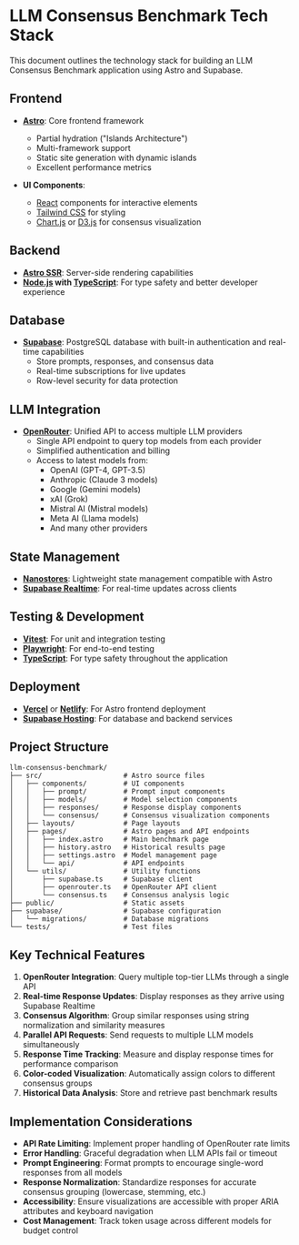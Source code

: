 # LLM Consensus Benchmark Tech Stack

This document outlines the technology stack for building an LLM Consensus Benchmark application using Astro and Supabase.

## Frontend

- **[Astro](https://astro.build/)**: Core frontend framework
  - Partial hydration ("Islands Architecture")
  - Multi-framework support
  - Static site generation with dynamic islands
  - Excellent performance metrics

- **UI Components**: 
  - [React](https://reactjs.org/) components for interactive elements
  - [Tailwind CSS](https://tailwindcss.com/) for styling
  - [Chart.js](https://www.chartjs.org/) or [D3.js](https://d3js.org/) for consensus visualization

## Backend

- **[Astro SSR](https://docs.astro.build/en/guides/server-side-rendering/)**: Server-side rendering capabilities
- **[Node.js](https://nodejs.org/) with [TypeScript](https://www.typescriptlang.org/)**: For type safety and better developer experience

## Database

- **[Supabase](https://supabase.com/)**: PostgreSQL database with built-in authentication and real-time capabilities
  - Store prompts, responses, and consensus data
  - Real-time subscriptions for live updates
  - Row-level security for data protection

## LLM Integration

- **[OpenRouter](https://openrouter.ai/)**: Unified API to access multiple LLM providers
  - Single API endpoint to query top models from each provider
  - Simplified authentication and billing
  - Access to latest models from:
    - OpenAI (GPT-4, GPT-3.5)
    - Anthropic (Claude 3 models)
    - Google (Gemini models)
    - xAI (Grok)
    - Mistral AI (Mistral models)
    - Meta AI (Llama models)
    - And many other providers

## State Management

- **[Nanostores](https://github.com/nanostores/nanostores)**: Lightweight state management compatible with Astro
- **[Supabase Realtime](https://supabase.com/docs/guides/realtime)**: For real-time updates across clients

## Testing & Development

- **[Vitest](https://vitest.dev/)**: For unit and integration testing
- **[Playwright](https://playwright.dev/)**: For end-to-end testing
- **[TypeScript](https://www.typescriptlang.org/)**: For type safety throughout the application

## Deployment

- **[Vercel](https://vercel.com/)** or **[Netlify](https://www.netlify.com/)**: For Astro frontend deployment
- **[Supabase Hosting](https://supabase.com/)**: For database and backend services

## Project Structure

```
llm-consensus-benchmark/
├── src/                    # Astro source files
│   ├── components/         # UI components
│   │   ├── prompt/         # Prompt input components
│   │   ├── models/         # Model selection components
│   │   ├── responses/      # Response display components
│   │   └── consensus/      # Consensus visualization components
│   ├── layouts/            # Page layouts
│   ├── pages/              # Astro pages and API endpoints
│   │   ├── index.astro     # Main benchmark page
│   │   ├── history.astro   # Historical results page
│   │   ├── settings.astro  # Model management page
│   │   └── api/            # API endpoints
│   └── utils/              # Utility functions
│       ├── supabase.ts     # Supabase client
│       ├── openrouter.ts   # OpenRouter API client
│       └── consensus.ts    # Consensus analysis logic
├── public/                 # Static assets
├── supabase/               # Supabase configuration
│   └── migrations/         # Database migrations
└── tests/                  # Test files
```

## Key Technical Features

1. **OpenRouter Integration**: Query multiple top-tier LLMs through a single API
2. **Real-time Response Updates**: Display responses as they arrive using Supabase Realtime
3. **Consensus Algorithm**: Group similar responses using string normalization and similarity measures
4. **Parallel API Requests**: Send requests to multiple LLM models simultaneously
5. **Response Time Tracking**: Measure and display response times for performance comparison
6. **Color-coded Visualization**: Automatically assign colors to different consensus groups
7. **Historical Data Analysis**: Store and retrieve past benchmark results

## Implementation Considerations

- **API Rate Limiting**: Implement proper handling of OpenRouter rate limits
- **Error Handling**: Graceful degradation when LLM APIs fail or timeout
- **Prompt Engineering**: Format prompts to encourage single-word responses from all models
- **Response Normalization**: Standardize responses for accurate consensus grouping (lowercase, stemming, etc.)
- **Accessibility**: Ensure visualizations are accessible with proper ARIA attributes and keyboard navigation
- **Cost Management**: Track token usage across different models for budget control